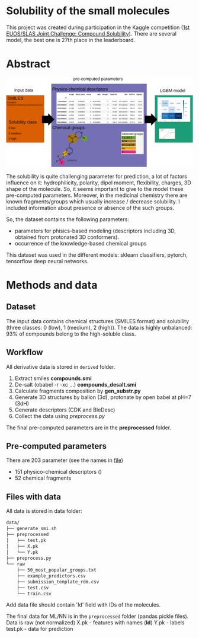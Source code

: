 # Solubility of the small molecules

This project was created during participation in the Kaggle competition
([1st EUOS/SLAS Joint Challenge: Compound Solubility](https://www.kaggle.com/competitions/euos-slas/rules)).
There are several model, the best one is 27th place in the leaderboard.

# Abstract
![image](docs/intro.png)

The solubility is quite challenging parameter for prediction, a lot of factors influence on it: hydrophilicity, polarity, dipol moment, 
flexibility, charges, 3D shape of the molecule. So, it seems important to give to the model these pre-computed parameters. 
Moreover, in the medicinal chemistry there are known fragments/groups which usually increase / decrease solubility.
I included information about presence or absence of the such groups.

So, the dataset contains the following parameters: 
- parameters for phisics-based modeling (descriptors including 3D, obtained from protonated 3D conformers).
- occurrence of the knowledge-based chemical groups

This dataset was used in the different models: sklearn classifiers, pytorch, tensorflow deep neural networks. 

# Methods and data

## Dataset

The input data contains chemical structures (SMILES format) and solubility (three classes: 0 (low), 1 (medium), 2 (high)).
 The data is highly unbalanced: 93% of compounds belong to the high-soluble class.


## Workflow

All derivative data is stored in `derived` folder.

1. Extract smiles **compounds.smi**
2. De-salt (obabel -r -xc ...) **compounds_desalt.smi**
3. Calculate fragments composition by **gen_substr.py**
4. Generate 3D structures by ballon (3d), protonate by open babel at pH=7 (3dH)
5. Generate descriptors (CDK and BleDesc)
6. Collect the data using *preprocess.py*

The final pre-computed parameters are in the **preprocessed** folder.

## Pre-computed parameters

There are 203 parameter (see the names in [file](docs/parameters.txt))
- 151 physico-chemical descriptors ()
- 52 chemical fragments 

 
## Files with data

All data is stored in data folder:

```
data/
├── generate_smi.sh
├── preprocessed
│   ├── test.pk
│   ├── X.pk
│   └── Y.pk
├── preprocess.py
└── raw
    ├── 50_most_popular_groups.txt
    ├── example_predictors.csv
    ├── submission_template_rdm.csv
    ├── test.csv
    └── train.csv
```
Add data file should contain 'Id' field with IDs of the molecules.

The final data for ML/NN is in the `preprocessed` folder (pandas pickle files).
Data is raw (not normalized)
X.pk - features with names (**Id**)
Y.pk - labels
test.pk - data for prediction

